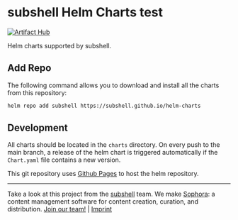 # subshell Helm Charts test

[![Artifact Hub](https://img.shields.io/endpoint?url=https://artifacthub.io/badge/repository/subshell)](https://artifacthub.io/packages/search?repo=subshell)

Helm charts supported by subshell.

## Add Repo

The following command allows you to download and install all the charts from this repository:

```sh
helm repo add subshell https://subshell.github.io/helm-charts
```

## Development

All charts should be located in the `charts` directory. On every push to the
main branch, a release of the helm chart is triggered automatically if the
`Chart.yaml` file contains a new version.

This git repository uses [Github Pages](https://helm.sh/docs/topics/chart_repository/#github-pages-example) to host the helm repository.


* * *

Take a look at this project from the [subshell](https://subshell.com) team. We make [Sophora](https://subshell.com/sophora/): a content management software for content creation, curation, and distribution. [Join our team!](https://subshell.com/jobs/) | [Imprint](https://subshell.com/about/imprint/)

